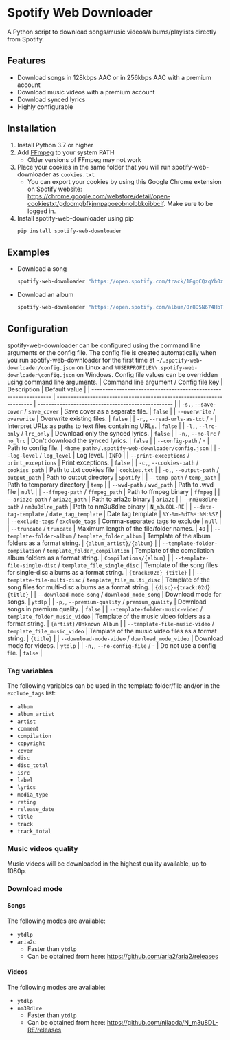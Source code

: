 # Spotify Web Downloader
A Python script to download songs/music videos/albums/playlists directly from Spotify.

## Features
* Download songs in 128kbps AAC or in 256kbps AAC with a premium account
* Download music videos with a premium account
* Download synced lyrics
* Highly configurable

## Installation
1. Install Python 3.7 or higher
2. Add [FFmpeg](https://ffmpeg.org/download.html) to your system PATH
    * Older versions of FFmpeg may not work
3. Place your cookies in the same folder that you will run spotify-web-downloader as `cookies.txt`
    * You can export your cookies by using this Google Chrome extension on Spotify website: https://chrome.google.com/webstore/detail/open-cookiestxt/gdocmgbfkjnnpapoeobnolbbkoibbcif. Make sure to be logged in.
4. Install spotify-web-downloader using pip
    ```bash
    pip install spotify-web-downloader
    ```

## Examples
* Download a song
    ```bash
    spotify-web-downloader "https://open.spotify.com/track/18gqCQzqYb0zvurQPlRkpo"
    ```
* Download an album
    ```bash
    spotify-web-downloader "https://open.spotify.com/album/0r8D5N674HbTXlR3zNxeU1"
    ```

## Configuration
spotify-web-downloader can be configured using the command line arguments or the config file. The config file is created automatically when you run spotify-web-downloader for the first time at `~/.spotify-web-downloader/config.json` on Linux and `%USERPROFILE%\.spotify-web-downloader\config.json` on Windows. Config file values can be overridden using command line arguments.
| Command line argument / Config file key                         | Description                                                           | Default value                                     |
| --------------------------------------------------------------- | --------------------------------------------------------------------- | ------------------------------------------------- |
| `-s,`, `--save-cover` / `save_cover`                            | Save cover as a separate file.                                        | `false`                                           |
| `--overwrite` / `overwrite`                                     | Overwrite existing files.                                             | `false`                                           |
| `-r,`, `--read-urls-as-txt` / -                                 | Interpret URLs as paths to text files containing URLs.                | `false`                                           |
| `-l,`, `--lrc-only` / `lrc_only`                                | Download only the synced lyrics.                                      | `false`                                           |
| `-n,`, `--no-lrc` / `no_lrc`                                    | Don't download the synced lyrics.                                     | `false`                                           |
| `--config-path` / -                                             | Path to config file.                                                  | `<home_path>/.spotify-web-downloader/config.json` |
| `--log-level` / `log_level`                                     | Log level.                                                            | `INFO`                                            |
| `--print-exceptions` / `print_exceptions`                       | Print exceptions.                                                     | `false`                                           |
| `-c,`, `--cookies-path` / `cookies_path`                        | Path to .txt cookies file                                             | `cookies.txt`                                     |
| `-o,`, `--output-path` / `output_path`                          | Path to output directory                                              | `Spotify`                                         |
| `--temp-path` / `temp_path`                                     | Path to temporary directory                                           | `temp`                                            |
| `--wvd-path` / `wvd_path`                                       | Path to .wvd file                                                     | `null`                                            |
| `--ffmpeg-path` / `ffmpeg_path`                                 | Path to ffmpeg binary                                                 | `ffmpeg`                                          |
| `--aria2c-path` / `aria2c_path`                                 | Path to aria2c binary                                                 | `aria2c`                                          |
| `--nm3u8dlre-path` / `nm3u8dlre_path`                           | Path to nm3u8dlre binary                                              | `N_m3u8DL-RE`                                     |
| `--date-tag-template` / `date_tag_template`                     | Date tag template                                                     | `%Y-%m-%dT%H:%M:%SZ`                              |
| `--exclude-tags` / `exclude_tags`                               | Comma-separated tags to exclude                                       | `null`                                            |
| `--truncate` / `truncate`                                       | Maximum length of the file/folder names.                              | `40`                                              |
| `--template-folder-album` / `template_folder_album`             | Template of the album folders as a format string.                     | `{album_artist}/{album}`                          |
| `--template-folder-compilation` / `template_folder_compilation` | Template of the compilation album folders as a format string.         | `Compilations/{album}`                            |
| `--template-file-single-disc` / `template_file_single_disc`     | Template of the song files for single-disc albums as a format string. | `{track:02d} {title}`                             |
| `--template-file-multi-disc` / `template_file_multi_disc`       | Template of the song files for multi-disc albums as a format string.  | `{disc}-{track:02d} {title}`                      |
| `--download-mode-song` / `download_mode_song`                   | Download mode for songs.                                              | `ytdlp`                                           |
| `-p,`, `--premium-quality` / `premium_quality`                  | Download songs in premium quality.                                    | `false`                                           |
| `--template-folder-music-video` / `template_folder_music_video` | Template of the music video folders as a format string.               | `{artist}/Unknown Album`                          |
| `--template-file-music-video` / `template_file_music_video`     | Template of the music video files as a format string.                 | `{title}`                                         |
| `--download-mode-video` / `download_mode_video`                 | Download mode for videos.                                             | `ytdlp`                                           |
| `-n,`, `--no-config-file` / -                                   | Do not use a config file.                                             | `false`                                           |



### Tag variables
The following variables can be used in the template folder/file and/or in the `exclude_tags` list:
- `album`
- `album_artist`
- `artist`
- `comment`
- `compilation`
- `copyright`
- `cover`
- `disc`
- `disc_total`
- `isrc`
- `label`
- `lyrics`
- `media_type`
- `rating`
- `release_date`
- `title`
- `track`
- `track_total`

### Music videos quality
Music videos will be downloaded in the highest quality available, up to 1080p.

### Download mode

#### Songs
The following modes are available:
* `ytdlp`
* `aria2c`
    * Faster than `ytdlp`
    * Can be obtained from here: https://github.com/aria2/aria2/releases

#### Videos
The following modes are available:
* `ytdlp`
* `nm38dlre`
    * Faster than `ytdlp`
    * Can be obtained from here: https://github.com/nilaoda/N_m3u8DL-RE/releases
